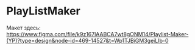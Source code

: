 # PlayListMaker
Макет здесь: https://www.figma.com/file/k9z167lAABCA7wt8gONM14/Playlist-Maker-(YP)?type=design&node-id=469-14527&t=Wp1TJBiGM3geiLIb-0

